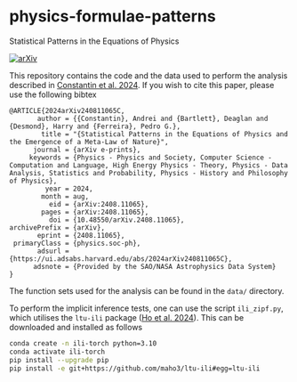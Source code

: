 # physics-formulae-patterns
Statistical Patterns in the Equations of Physics

[![arXiv](https://img.shields.io/badge/arXiv-2408.11065-b31b1b.svg)](https://arxiv.org/abs/2408.11065)

This repository contains the code and the data used to perform the analysis described in 
[Constantin et al. 2024](https://arxiv.org/abs/2408.11065). If you wish to cite this paper, please
use the following bibtex

```
@ARTICLE{2024arXiv240811065C,
       author = {{Constantin}, Andrei and {Bartlett}, Deaglan and {Desmond}, Harry and {Ferreira}, Pedro G.},
        title = "{Statistical Patterns in the Equations of Physics and the Emergence of a Meta-Law of Nature}",
      journal = {arXiv e-prints},
     keywords = {Physics - Physics and Society, Computer Science - Computation and Language, High Energy Physics - Theory, Physics - Data Analysis, Statistics and Probability, Physics - History and Philosophy of Physics},
         year = 2024,
        month = aug,
          eid = {arXiv:2408.11065},
        pages = {arXiv:2408.11065},
          doi = {10.48550/arXiv.2408.11065},
archivePrefix = {arXiv},
       eprint = {2408.11065},
 primaryClass = {physics.soc-ph},
       adsurl = {https://ui.adsabs.harvard.edu/abs/2024arXiv240811065C},
      adsnote = {Provided by the SAO/NASA Astrophysics Data System}
}
``` 

The function sets used for the analysis can be found in the `data/` directory.

To perform the implicit inference tests, one can use the script `ili_zipf.py`, which utilises the `ltu-ili`
package ([Ho et al. 2024](https://arxiv.org/abs/2402.05137)). This can be downloaded and installed as follows

```bash
conda create -n ili-torch python=3.10 
conda activate ili-torch
pip install --upgrade pip
pip install -e git+https://github.com/maho3/ltu-ili#egg=ltu-ili
```

